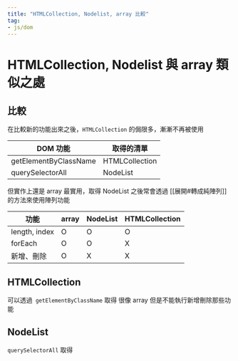 ```yaml
---
title: "HTMLCollection, Nodelist, array 比較"
tag: 
- js/dom
---
```

# HTMLCollection, Nodelist 與 array 類似之處
## 比較
在比較新的功能出來之後，`HTMLCollection` 的侷限多，漸漸不再被使用

| DOM 功能              | 取得的清單     |
| --------------------- | -------------- |
| getElementByClassName | HTMLCollection |
| querySelectorAll      | NodeList       |

但實作上還是 array 最實用，取得 NodeList 之後常會透過 [[展開#轉成純陣列]] 的方法來使用陣列功能

| 功能          | array | NodeList | HTMLCollection |
| ------------- | ----- | -------- | -------------- |
| length, index | O     | O        | O              |
| forEach       | O     | O        | X              |
| 新增、刪除    | O     | X        | X              |


## HTMLCollection
可以透過` getElementByClassName` 取得
很像 array 但是不能執行新增刪除那些功能


## NodeList
`querySelectorAll` 取得




